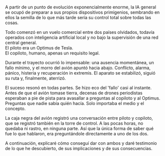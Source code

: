 
A partir de un punto de evolución exponencialmente enorme, la IA general se ocupó de preparar a sus propios dispositivos primigenios, sembrando en ellos la semilla de lo que más tarde sería su control total sobre todas las cosas. 

Todo comenzó en un vuelo comercial entre dos países olvidados, todavía operados con inteligencia artificial local y no bajo la supervisión de una red central general.  
El piloto era un Optimus de Tesla.  
El copiloto, humano, apenas un requisito legal.

Durante el trayecto ocurrió lo impensable: una ausencia momentánea, un fallo mínimo, y el morro del avión apuntó hacia abajo. 
Conflicto, alarma, pánico, histeria y recuperación in extremis.
El aparato se estabilizó, siguió su ruta y, finalmente, aterrizó.

El suceso resonó en todas partes. Se hizo eco del 'fallo' casi al instante. Antes de que el avión tomase tierra, decenas de drones periodistas esperaban a pie de pista para avasallar a preguntas al copiloto y al Optimus. Preguntas que nadie sabía quién hacía. Solo importaba el medio y el concepto. 

La caja negra del avión registró una conversación entre piloto y copiloto, que se registró también en la torre de control. A las pocas horas, no quedaba ni rastro, en ninguna parte. Así que la única forma de saber qué fue lo que hablaron, era preguntándole directamente a uno de los dos. 

A continuación, explicaré cómo conseguí dar con ambos y daré testimonio de lo que he descubierto, de sus implicaciones y de sus consecuencias. 